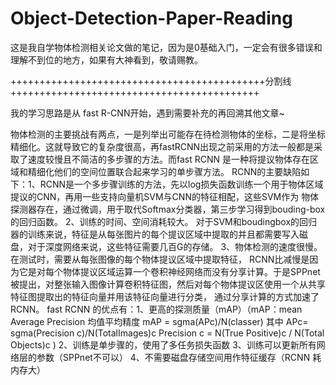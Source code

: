# Object-Detection-Paper-Reading
这是我自学物体检测相关论文做的笔记，因为是0基础入门，一定会有很多错误和理解不到位的地方，如果有大神看到，敬请赐教。

++++++++++++++++++++++++++++++++++++++++++++分割线+++++++++++++++++++++++++++++++++++++++++++

   我的学习思路是从 fast R-CNN开始，遇到需要补充的再回溯其他文章~

   物体检测的主要挑战有两点，一是列举出可能存在待检测物体的坐标，二是将坐标精细化。这就导致它的复杂度很高，再fastRCNN出现之前采用的方法一般都是采取了速度较慢且不简洁的多步骤的方法。而fast RCNN 是一种将提议物体存在区域和精细化他们的空间位置联合起来学习的单步骤方法。
   RCNN的主要缺陷如下：1、RCNN是一个多步骤训练的方法，先以log损失函数训练一个用于物体区域提议的CNN，再用一些支持向量机SVM与CNN的特征相配，这些SVM作为                       物体探测器存在，通过微调，用于取代Softmax分类器，第三步学习得到bouding-box的回归函数。
                      2、训练的时间、空间消耗较大。 对于SVM和boudingbox的回归器的训练来说，特征是从每张图片的每个提议区域中提取的并且都需要写入磁                         盘，对于深度网络来说，这些特征需要几百G的存储。
                      3、物体检测的速度很慢。 在测试时，需要从每张图像的每个物体提议区域中提取特征，
   RCNN比减慢是因为它是对每个物体提议区域运算一个卷积神经网络而没有分享计算。于是SPPnet被提出，对整张输入图像计算卷积特征图，然后对每个物体提议区使用一个从共享特征图提取出的特征向量并用该特征向量进行分类， 通过分享计算的方式加速了RCNN。
    fast RCNN 的优点有：1、更高的探测质量（mAP）（mAP：mean Average Precision 均值平均精度 mAP = sgma(APc)/N(classer) 其中 APc= sgma(Precision                        c)/N(TotalImages)c   Precision c = N(True Positive)c / N(Total Objects)c  )
                      2、训练是单步骤的，使用了多任务损失函数
                      3、训练可以更新所有网络层的参数（SPPnet不可以）
                      4、不需要磁盘存储空间用作特征缓存（RCNN 耗内存大）
    
